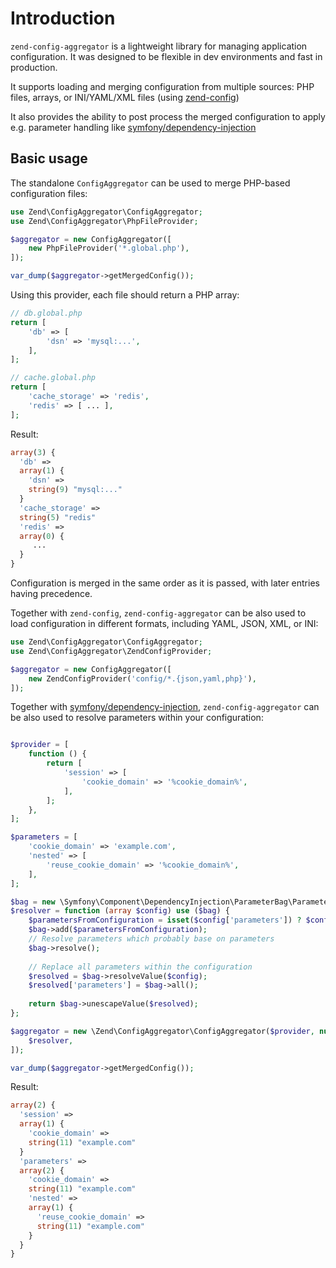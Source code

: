 # Introduction

`zend-config-aggregator` is a lightweight library for managing application
configuration. It was designed to be flexible in dev environments and fast in
production.

It supports loading and merging configuration from multiple sources: PHP files,
arrays, or INI/YAML/XML files (using [zend-config](https://docs.zendframework.com/zend-config/))

It also provides the ability to post process the merged configuration to apply e.g. parameter
handling like [symfony/dependency-injection](https://symfony.com/doc/current/service_container/parameters.html#parameters-in-configuration-files)

## Basic usage

The standalone `ConfigAggregator` can be used to merge PHP-based configuration files:

```php
use Zend\ConfigAggregator\ConfigAggregator;
use Zend\ConfigAggregator\PhpFileProvider;

$aggregator = new ConfigAggregator([
    new PhpFileProvider('*.global.php'),
]);

var_dump($aggregator->getMergedConfig());
```

Using this provider, each file should return a PHP array:

```php
// db.global.php
return [
    'db' => [
        'dsn' => 'mysql:...',
    ],
];

// cache.global.php
return [
    'cache_storage' => 'redis',
    'redis' => [ ... ],
];
```

Result:

```php
array(3) {
  'db' =>
  array(1) {
    'dsn' =>
    string(9) "mysql:..."
  }
  'cache_storage' =>
  string(5) "redis"
  'redis' =>
  array(0) {
     ...
  }
}
```

Configuration is merged in the same order as it is passed, with later entries having precedence.

Together with `zend-config`, `zend-config-aggregator` can be also used to load
configuration in different formats, including YAML, JSON, XML, or INI:

```php
use Zend\ConfigAggregator\ConfigAggregator;
use Zend\ConfigAggregator\ZendConfigProvider;

$aggregator = new ConfigAggregator([
    new ZendConfigProvider('config/*.{json,yaml,php}'),
]);
```

Together with [symfony/dependency-injection](https://packagist.org/packages/symfony/dependency-injection), `zend-config-aggregator` can be also used to resolve
parameters within your configuration:

```php

$provider = [
    function () {
        return [
            'session' => [
                'cookie_domain' => '%cookie_domain%',
            ],
        ];
    },
];

$parameters = [
    'cookie_domain' => 'example.com',
    'nested' => [
        'reuse_cookie_domain' => '%cookie_domain%',
    ],
];

$bag = new \Symfony\Component\DependencyInjection\ParameterBag\ParameterBag($parameters);
$resolver = function (array $config) use ($bag) {
    $parametersFromConfiguration = isset($config['parameters']) ? $config['parameters'] : [];
    $bag->add($parametersFromConfiguration);
    // Resolve parameters which probably base on parameters
    $bag->resolve();
    
    // Replace all parameters within the configuration
    $resolved = $bag->resolveValue($config);
    $resolved['parameters'] = $bag->all();
    
    return $bag->unescapeValue($resolved);
};

$aggregator = new \Zend\ConfigAggregator\ConfigAggregator($provider, null, [
    $resolver, 
]);

var_dump($aggregator->getMergedConfig());
```

Result:

```php
array(2) {
  'session' =>
  array(1) {
    'cookie_domain' =>
    string(11) "example.com"
  }
  'parameters' =>
  array(2) {
    'cookie_domain' =>
    string(11) "example.com"
    'nested' =>
    array(1) {
      'reuse_cookie_domain' =>
      string(11) "example.com"
    }
  }
}
```
